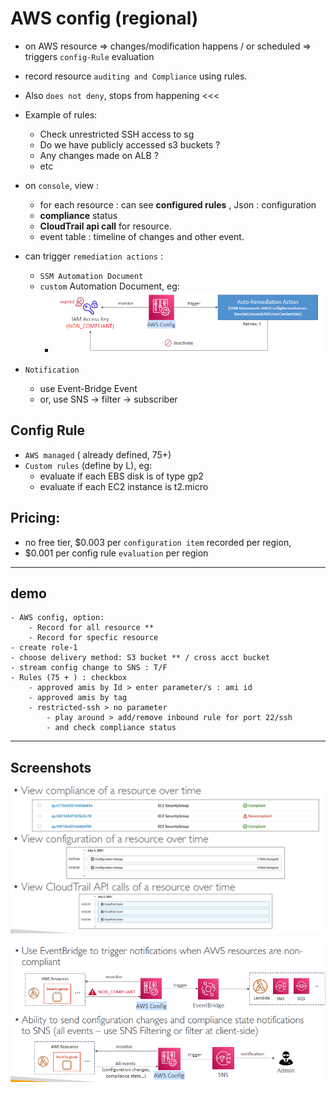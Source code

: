 # AWS config (regional)

- on AWS resource => changes/modification happens / or scheduled =>  triggers  `config-Rule` evaluation 
- record resource `auditing and Compliance` using rules. 
- Also `does not deny`, stops from  happening <<<

- Example of rules:
  - Check unrestricted SSH access to sg 
  - Do we have publicly accessed s3 buckets ? 
  - Any changes made on ALB ?
  - etc
  
- on `console`, view :
  - for each resource : can see **configured rules** , Json : configuration
  - **compliance** status
  - **CloudTrail api call** for resource.
  - event table : timeline of changes and other event.
  
- can trigger `remediation actions` :
  - `SSM Automation Document`
  - `custom` Automation Document, eg:
    - ![img_1.png](../99_img/moreSrv/aws-config/img_1.png)

- `Notification`
  - use Event-Bridge Event
  - or, use SNS -> filter -> subscriber
  
## Config Rule
  - `AWS managed` ( already defined, 75+)
  - `Custom rules` (define by L), eg:
    - evaluate if each EBS disk is of type gp2
    - evaluate if each EC2 instance is t2.micro

## Pricing: 
- no free tier, $0.003 per `configuration item` recorded per region,
- $0.001 per config rule `evaluation` per region

---
## demo

```
- AWS config, option:
    - Record for all resource **
    - Record for specfic resource
- create role-1
- choose delivery method: S3 bucket ** / cross acct bucket
- stream config change to SNS : T/F
- Rules (75 + ) : checkbox
    - approved amis by Id > enter parameter/s : ami id 
    - approved amis by tag
    - restricted-ssh > no parameter
        - play around > add/remove inbound rule for port 22/ssh
        - and check compliance status

```
---

## Screenshots

![img.png](../99_img/moreSrv/aws-config/img.png)

![img_2.png](../99_img/moreSrv/aws-config/img_2.png)